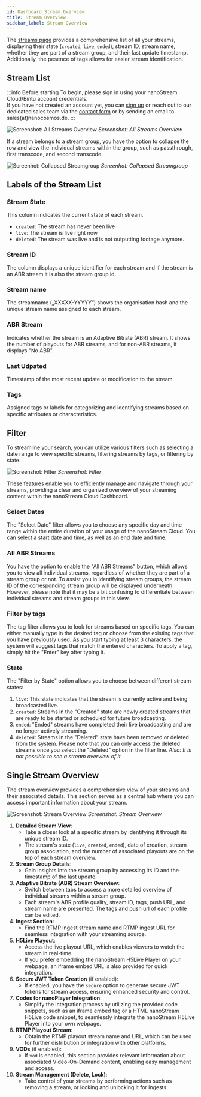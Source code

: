 ```yaml
---
id: Dashboard_Stream_Overview
title: Stream Overview
sidebar_label: Stream Overview
---
```


The [streams page](https://dashboard.nanostream.cloud/stream) provides a comprehensive list of all your streams, displaying their state (`created`, `live`, `ended`), stream ID, stream name, whether they are part of a stream group, and their last update timestamp. Additionally, the pesence of tags allows for easier stream identification.

## Stream List

:::info Before starting
To begin, please sign in using your nanoStream Cloud/Bintu account credentials. <br/>
If you have not created an account yet, you can [sign up](https://dashboard.nanostream.cloud/auth?signup) or reach out to our dedicated sales team via the [contact form](https://www.nanocosmos.de/contact) or by sending an email to sales(at)nanocosmos.de.
:::

![Screenshot: All Streams Overview](../assets/cf-all-streams.jpg)
*Screenshot: All Streams Overview*

If a stream belongs to a stream group, you have the option to collapse the row and view the individual streams within the group, such as passthrough, first transcode, and second transcode.

![Screenhot: Collapsed Streamgroup](../assets/cf-streamgroup.jpg)
*Screenhot: Collapsed Streamgroup*

## Labels of the Stream List

### Stream State
This column indicates the current state of each stream.
   - `created`: The stream has never been live
   - `live`: The stream is live right now
   - `deleted`: The stream was live and is not outputting footage anymore.
   
### Stream ID
The column displays a unique identifier for each stream and if the stream is an ABR stream it is also the stream group id.
### Stream name
The streamname („XXXXX-YYYYY“) shows the organisation hash and the unique stream name assigned to each stream.
### ABR Stream
Indicates whether the stream is an Adaptive Bitrate (ABR) stream. It shows the number of playouts for ABR streams, and for non-ABR streams, it displays "No ABR".
### Last Udpated
Timestamp of the most recent update or modification to the stream.
### Tags
Assigned tags or labels for categorizing and identifying streams based on specific attributes or characteristics.

## Filter

To streamline your search, you can utilize various filters such as selecting a date range to view specific streams, filtering streams by tags, or filtering by state.

![Screenshot: Filter](../assets/cf-filter.png)
*Screenshot: Filter*

These features enable you to efficiently manage and navigate through your streams, providing a clear and organized overview of your streaming content within the nanoStream Cloud Dashboard.

### Select Dates

The "Select Date" filter allows you to choose any specific day and time range within the entire duration of your usage of the nanoStream Cloud. You can select a start date and time, as well as an end date and time.

### All ABR Streams

You have the option to enable the "All ABR Streams" button, which allows you to view all individual streams, regardless of whether they are part of a stream group or not. To assist you in identifying stream groups, the stream ID of the corresponding stream group will be displayed underneath. However, please note that it may be a bit confusing to differentiate between individual streams and stream groups in this view.

### Filter by tags

The tag filter allows you to look for streams based on specific tags. You can either manually type in the desired tag or choose from the existing tags that you have previously used. As you start typing at least 3 characters, the system will suggest tags that match the entered characters. To apply a tag, simply hit the "Enter" key after typing it.

### State

The "Filter by State" option allows you to choose between different stream states:

   1. `live`: This state indicates that the stream is currently active and being broadcasted live.
   2. `created`: Streams in the "Created" state are newly created streams that are ready to be started or scheduled for future broadcasting.
   3. `ended`: "Ended" streams have completed their live broadcasting and are no longer actively streaming.
   4. `deleted`: Streams in the "Deleted" state have been removed or deleted from the system. Please note that you can only access the deleted streams once you select the "Deleted" option in the filter line. *Also: It is not possible to see a stream overview of it.*

## Single Stream Overview

The stream overview provides a comprehensive view of your streams and their associated details. This section serves as a central hub where you can access important information about your stream.

![Screenshot: Stream Overview](../assets/cf-overview.jpg)
*Screenshot: Stream Overview*

1. **Detailed Stream View**:
   - Take a closer look at a specific stream by identifying it through its unique stream ID.
   - The stream's state (`live`, `created`, `ended`), date of creation, stream group association, and the number of associated playouts are on the top of each stream overview.
2. **Stream Group Details**:
   - Gain insights into the stream group by accessing its ID and the timestamp of the last update.
3. **Adaptive Bitrate (ABR) Stream Overview**:
   - Switch between tabs to access a more detailed overview of individual streams within a stream group.
   - Each stream's ABR profile quality, stream ID, tags, push URL, and stream name are presented. The tags and push url of each profile can be edited.
4. **Ingest Section**:
   - Find the RTMP ingest stream name and RTMP ingest URL for seamless integration with your streaming source.
5. **H5Live Playout**:
   - Access the live playout URL, which enables viewers to watch the stream in real-time.
   - If you prefer embedding the nanoStream H5Live Player on your webpage, an iframe embed URL is also provided for quick integration.
6. **Secure JWT Token Creation** (if enabled):
   - If enabled, you have the `secure` option to generate secure JWT tokens for stream access, ensuring enhanced security and control.
7. **Codes for nanoPlayer Integration**:
   - Simplify the integration process by utilizing the provided code snippets, such as an iframe embed tag or a HTML nanoStream H5Live code snippet, to seamlessly integrate the nanoStream H5Live Player into your own webpage.
8. **RTMP Playout Stream**:
   - Obtain the RTMP playout stream name and URL, which can be used for further distribution or integration with other platforms.
9. **VODs** (if enabled):
    - If `vod` is enabled, this section provides relevant information about associated Video-On-Demand content, enabling easy management and access.
10. **Stream Management (Delete, Lock)**:
    - Take control of your streams by performing actions such as removing a stream, or locking and unlocking it for ingests.

